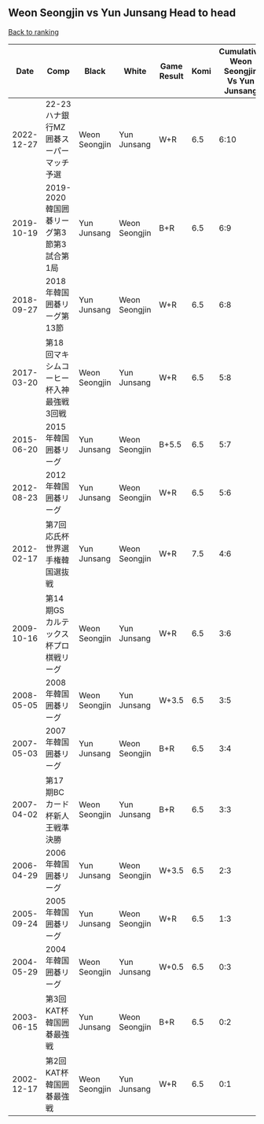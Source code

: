 ## Weon Seongjin vs Yun Junsang Head to head

[Back to ranking](../../index.md)




| **Date** | **Comp** | **Black** | **White** | **Game Result** | **Komi** | **Cumulative Weon Seongjin Vs Yun Junsang** | **Weon Seongjin Streak** | **Yun Junsang Streak** | 
| --- | --- | --- | --- | --- | --- | --- | --- | --- |
| 2022-12-27 | 22-23ハナ銀行MZ囲碁スーパーマッチ予選 | Weon Seongjin | Yun Junsang | W+R | 6.5 | 6:10 | 0 | 2 | 
| 2019-10-19 | 2019-2020韓国囲碁リーグ第3節第3試合第1局 | Yun Junsang | Weon Seongjin | B+R | 6.5 | 6:9 | 0 | 1 | 
| 2018-09-27 | 2018年韓国囲碁リーグ第13節 | Yun Junsang | Weon Seongjin | W+R | 6.5 | 6:8 | 1 | 0 | 
| 2017-03-20 | 第18回マキシムコーヒー杯入神最強戦3回戦 | Weon Seongjin | Yun Junsang | W+R | 6.5 | 5:8 | 0 | 2 | 
| 2015-06-20 | 2015年韓国囲碁リーグ | Yun Junsang | Weon Seongjin | B+5.5 | 6.5 | 5:7 | 0 | 1 | 
| 2012-08-23 | 2012年韓国囲碁リーグ | Yun Junsang | Weon Seongjin | W+R | 6.5 | 5:6 | 2 | 0 | 
| 2012-02-17 | 第7回応氏杯世界選手権韓国選抜戦 | Yun Junsang | Weon Seongjin | W+R | 7.5 | 4:6 | 1 | 0 | 
| 2009-10-16 | 第14期GSカルテックス杯プロ棋戦リーグ | Weon Seongjin | Yun Junsang | W+R | 6.5 | 3:6 | 0 | 3 | 
| 2008-05-05 | 2008年韓国囲碁リーグ | Weon Seongjin | Yun Junsang | W+3.5 | 6.5 | 3:5 | 0 | 2 | 
| 2007-05-03 | 2007年韓国囲碁リーグ | Yun Junsang | Weon Seongjin | B+R | 6.5 | 3:4 | 0 | 1 | 
| 2007-04-02 | 第17期BCカード杯新人王戦準決勝 | Weon Seongjin | Yun Junsang | B+R | 6.5 | 3:3 | 3 | 0 | 
| 2006-04-29 | 2006年韓国囲碁リーグ | Yun Junsang | Weon Seongjin | W+3.5 | 6.5 | 2:3 | 2 | 0 | 
| 2005-09-24 | 2005年韓国囲碁リーグ | Yun Junsang | Weon Seongjin | W+R | 6.5 | 1:3 | 1 | 0 | 
| 2004-05-29 | 2004年韓国囲碁リーグ | Weon Seongjin | Yun Junsang | W+0.5 | 6.5 | 0:3 | 0 | 3 | 
| 2003-06-15 | 第3回KAT杯韓国囲碁最強戦 | Yun Junsang | Weon Seongjin | B+R | 6.5 | 0:2 | 0 | 2 | 
| 2002-12-17 | 第2回KAT杯韓国囲碁最強戦 | Weon Seongjin | Yun Junsang | W+R | 6.5 | 0:1 | 0 | 1 |




